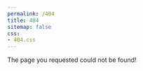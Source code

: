 ```yaml
---
permalink: /404
title: 404
sitemap: false
css:
- 404.css
---
```

The page you requested could not be found!
